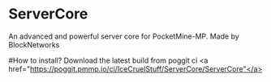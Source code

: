 # ServerCore
An advanced and powerful server core for PocketMine-MP. Made by BlockNetworks

#How to install?
Download the latest build from poggit ci
<a href="https://poggit.pmmp.io/ci/IceCruelStuff/ServerCore/ServerCore"</a>
